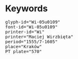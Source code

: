 # Keywords
<pre>
glyph-id="Wi-05u0109"
font-id="Wi-05u0109"
printer-id="Wi"
printer="Maciej Wirzbięta"
period="1555/7-1605"
place="Kraków"
PT plate="570"
</pre>
